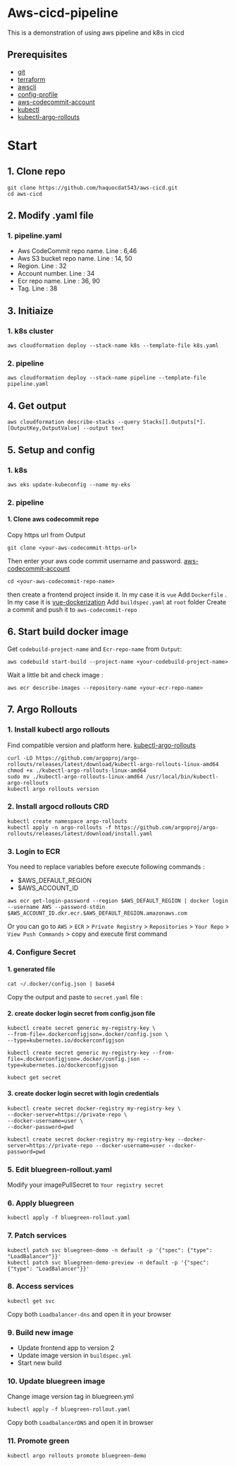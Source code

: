 # Aws-cicd-pipeline
This is a demonstration of using aws pipeline and k8s in cicd

## Prerequisites
* [git](https://git-scm.com/downloads)
* [terraform](https://developer.hashicorp.com/terraform/tutorials/aws-get-started/install-cli)
* [awscli](https://docs.aws.amazon.com/cli/latest/userguide/getting-started-install.html)
* [config-profile](https://docs.aws.amazon.com/cli/latest/reference/configure/)
* [aws-codecommit-account](https://docs.aws.amazon.com/codecommit/latest/userguide/setting-up-gc.html)
* [kubectl](https://kubernetes.io/docs/tasks/tools/)
* [kubectl-argo-rollouts](https://github.com/argoproj/argo-rollouts/blob/master/docs/installation.md)

# Start
## 1. Clone repo
```
git clone https://github.com/haquocdat543/aws-cicd.git
cd aws-cicd
```
## 2. Modify .yaml file
### 1. pipeline.yaml
* Aws CodeCommit repo name. Line : 6,46
* Aws S3 bucket repo name. Line : 14, 50
* Region. Line : 32
* Account number. Line : 34
* Ecr repo name. Line : 36, 90
* Tag. Line : 38
## 3. Initiaize
### 1. k8s cluster
```
aws cloudformation deploy --stack-name k8s --template-file k8s.yaml
```
### 2. pipeline
```
aws cloudformation deploy --stack-name pipeline --template-file pipeline.yaml
```
## 4. Get output
```
aws cloudformation describe-stacks --query Stacks[].Outputs[*].[OutputKey,OutputValue] --output text
```
## 5. Setup and config
### 1. k8s
```
aws eks update-kubeconfig --name my-eks
```
### 2. pipeline
#### 1. Clone aws codecommit repo
Copy https url from Output
```
git clone <your-aws-codecommit-https-url>
```
Then enter your aws code commit username and password. [aws-codecommit-account](https://docs.aws.amazon.com/codecommit/latest/userguide/setting-up-gc.html)
```
cd <your-aws-codecommit-repo-name>
```
then create a frontend project inside it. In my case it is `vue`
Add `Dockerfile` . In my case it is [vue-dockerization](https://v2.vuejs.org/v2/cookbook/dockerize-vuejs-app)
Add `buildspec.yaml` at `root` folder
Create a commit and push it to `aws-codecommit-repo`

## 6. Start build docker image
Get `codebuild-project-name` and `Ecr-repo-name` from `Output`:
```
aws codebuild start-build --project-name <your-codebuild-project-name>
```
Wait a little bit and check image :
```
aws ecr describe-images --repository-name <your-ecr-repo-name>
```
## 7. Argo Rollouts
### 1. Install kubectl argo rollouts
Find compatible version and platform here. [kubectl-argo-rollouts](https://github.com/argoproj/argo-rollouts/blob/master/docs/installation.md)
```
curl -LO https://github.com/argoproj/argo-rollouts/releases/latest/download/kubectl-argo-rollouts-linux-amd64
chmod +x ./kubectl-argo-rollouts-linux-amd64
sudo mv ./kubectl-argo-rollouts-linux-amd64 /usr/local/bin/kubectl-argo-rollouts
kubectl argo rollouts version
```
### 2. Install argocd rollouts CRD
```
kubectl create namespace argo-rollouts
kubectl apply -n argo-rollouts -f https://github.com/argoproj/argo-rollouts/releases/latest/download/install.yaml
```
### 3. Login to ECR 

You need to replace variables before execute following commands :
* $AWS_DEFAULT_REGION
* $AWS_ACCOUNT_ID
```
aws ecr get-login-password --region $AWS_DEFAULT_REGION | docker login --username AWS --password-stdin $AWS_ACCOUNT_ID.dkr.ecr.$AWS_DEFAULT_REGION.amazonaws.com
```
Or you can go to `AWS` > `ECR` > `Private Registry` > `Repositories` > `Your Repo` > `View Push Commands` > copy and execute first command

### 4. Configure Secret
#### 1. generated file
```
cat ~/.docker/config.json | base64
```
Copy the output and paste to `secret.yaml` file :
#### 2. create docker login secret from config.json file
```
kubectl create secret generic my-registry-key \
--from-file=.dockerconfigjson=.docker/config.json \
--type=kubernetes.io/dockerconfigjson

kubectl create secret generic my-registry-key --from-file=.dockerconfigjson=.docker/config.json --type=kubernetes.io/dockerconfigjson

kubect get secret
```
#### 3. create docker login secret with login credentials
```
kubectl create secret docker-registry my-registry-key \
--docker-server=https://private-repo \
--docker-username=user \
--docker-password=pwd

kubectl create secret docker-registry my-registry-key --docker-server=https://private-repo --docker-username=user --docker-password=pwd
```
### 5. Edit bluegreen-rollout.yaml
Modify your imagePullSecret to `Your registry secret`
### 6. Apply bluegreen
```
kubectl apply -f bluegreen-rollout.yaml
```


### 7. Patch services
```
kubectl patch svc bluegreen-demo -n default -p '{"spec": {"type": "LoadBalancer"}}'
kubectl patch svc bluegreen-demo-preview -n default -p '{"spec": {"type": "LoadBalancer"}}'
```
### 8. Access services
```
kubectl get svc
```
Copy both `Loadbalancer-dns` and open it in your browser
### 9. Build new image 
* Update frontend app to version 2 
* Update image version in `buildspec.yml`
* Start new build
### 10. Update bluegreen image
Change image version tag in bluegreen.yml
```
kubectl apply -f bluegreen-rollout.yaml
```
Copy both `LoadbalancerDNS` and open it in browser
### 11. Promote green
```
kubectl argo rollouts promote bluegreen-demo
```

